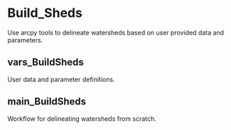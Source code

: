 # Build_Sheds
Use arcpy tools to delineate watersheds based on user provided data and parameters.

## vars_BuildSheds
User data and parameter definitions.

## main_BuildSheds
Workflow for delineating watersheds from scratch.
